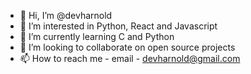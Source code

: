 - 👋 Hi, I’m @devharnold
- 👀 I’m interested in Python, React and Javascript
- 🌱 I’m currently learning C and Python
- 💞️ I’m looking to collaborate on open source projects
- 📫 How to reach me - email - devharnold@gmail.com

<!---
devharnold/devharnold is a ✨ special ✨ repository because its `README.md` (this file) appears on your GitHub profile.
You can click the Preview link to take a look at your changes.
--->
